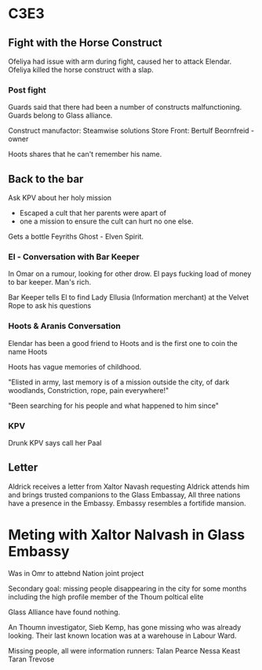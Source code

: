 # C3E3

## Fight with the Horse Construct

Ofeliya had issue with arm during fight, caused her to attack Elendar.
Ofeliya killed the horse construct with a slap.

### Post fight

Guards said that there had been a number of constructs malfunctioning.  Guards belong to Glass alliance. 

Construct manufactor: 
Steamwise solutions Store Front: Bertulf Beornfreid - owner

Hoots shares that he can't remember his name.

## Back to the bar

Ask KPV about her holy mission
- Escaped a cult that her parents were apart of
- one a mission to ensure the cult can hurt no one else. 

Gets a bottle Feyriths Ghost - Elven Spirit.


### El - Conversation with Bar Keeper
In Omar on a rumour, looking for other drow.  El pays fucking load of money to bar keeper.  Man's rich.

Bar Keeper tells El to find Lady Ellusia (Information merchant) at the Velvet Rope to ask his questions


### Hoots & Aranis Conversation
Elendar has been a good friend to Hoots and is the first one to coin the name Hoots

Hoots has vague memories of childhood.

"Elisted in army, last memory is of a mission outside the city, of dark woodlands, 
Constriction,
rope, 
pain everywhere!"

"Been searching for his people and what happened to him since"


### KPV
Drunk KPV says call her Paal


## Letter
Aldrick receives a letter from Xaltor Navash requesting Aldrick attends him and brings trusted companions to the Glass Embassay, 
All three nations have a presence in the Embassy. Embassy resembles a fortifide mansion. 


# Meting with Xaltor Nalvash in Glass Embassy 
Was in Omr to attebnd Nation joint project

Secondary goal: missing people disappearing in the city for some months including the high profile member of the Thoum poltical elite

Glass Alliance have found nothing.

An Thoumn investigator, Sieb Kemp, has gone missing who was already looking.   Their last known location was at a warehouse in Labour Ward.

Missing people, all were information runners:
Talan Pearce
Nessa Keast
Taran Trevose








